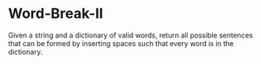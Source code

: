 # Word-Break-II
Given a string and a dictionary of valid words, return all possible sentences that can be formed by inserting spaces such that every word is in the dictionary.
